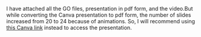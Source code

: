 I have attached all the GO files, presentation in pdf form, and the video.But while converting the Canva presentation to pdf form, the number of slides increased from 20 to 24 because of animations. So, I will recommend using [this Canva link](https://www.canva.com/design/DAGiwwuxlig/WHN6aHL2r2Gxy0CWrkdewQ/edit?utm_content=DAGiwwuxlig&utm_campaign=designshare&utm_medium=link2&utm_source=sharebutton) instead to access the presentation.
